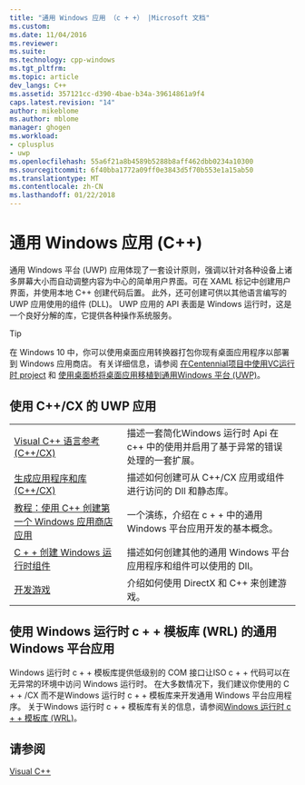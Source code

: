 ```yaml
---
title: "通用 Windows 应用 （c + +） |Microsoft 文档"
ms.custom: 
ms.date: 11/04/2016
ms.reviewer: 
ms.suite: 
ms.technology: cpp-windows
ms.tgt_pltfrm: 
ms.topic: article
dev_langs: C++
ms.assetid: 357121cc-d390-4bae-b34a-39614861a9f4
caps.latest.revision: "14"
author: mikeblome
ms.author: mblome
manager: ghogen
ms.workload:
- cplusplus
- uwp
ms.openlocfilehash: 55a6f21a8b4589b5288b8aff462dbb0234a10300
ms.sourcegitcommit: 6f40bba1772a09ff0e3843d5f70b553e1a15ab50
ms.translationtype: MT
ms.contentlocale: zh-CN
ms.lasthandoff: 01/22/2018
---
```

# <a name="universal-windows-apps-c"></a>通用 Windows 应用 (C++)
通用 Windows 平台 (UWP) 应用体现了一套设计原则，强调以针对各种设备上诸多屏幕大小而自动调整内容为中心的简单用户界面。可在 XAML 标记中创建用户界面，并使用本地 C++ 创建代码后置。 此外，还可创建可供以其他语言编写的 UWP 应用使用的组件 (DLL)。 UWP 应用的 API 表面是 Windows 运行时，这是一个良好分解的库，它提供各种操作系统服务。  

> [!TIP]  
> 在 Windows 10 中，你可以使用桌面应用转换器打包你现有桌面应用程序以部署到 Windows 应用商店。 有关详细信息，请参阅 [在Centennial项目中使用VC运行时 project](https://blogs.msdn.microsoft.com/vcblog/2016/07/07/using-visual-c-runtime-in-centennial-project) 和 [使用桌面桥将桌面应用移植到通用Windows 平台 (UWP)](https://msdn.microsoft.com/en-us/windows/uwp/porting/desktop-to-uwp-root)。
  
  
## <a name="uwp-apps-that-use-ccx"></a>使用 C++/CX 的 UWP 应用  
  
|||  
|-|-|  
|[Visual C++ 语言参考 (C++/CX)](../cppcx/visual-c-language-reference-c-cx.md)|描述一套简化Windows 运行时 Api 在 c++ 中的使用并启用了基于异常的错误处理的一套扩展。|
|[生成应用程序和库 (C++/CX)](../cppcx/building-apps-and-libraries-c-cx.md)|描述如何创建可从 C++/CX 应用或组件进行访问的 Dll 和静态库。|  
|[教程：使用 C++ 创建第一个 Windows 应用商店应用](https://docs.microsoft.com/en-us/windows/uwp/get-started/create-a-basic-windows-10-app-in-cpp)|一个演练，介绍在 c + + 中的通用 Windows 平台应用开发的基本概念。 |  
|[C + + 创建 Windows 运行时组件](/windows/uwp/winrt-components/creating-windows-runtime-components-in-cpp)|描述如何创建其他的通用 Windows 平台应用程序和组件可以使用的 Dll。|  
|[开发游戏](https://docs.microsoft.com/en-us/windows/uwp/gaming/)|介绍如何使用 DirectX 和 C++ 来创建游戏。|  
  
## <a name="universal-windows-platform-apps-that-use-the-windows-runtime-c-template-library-wrl"></a>使用 Windows 运行时 c + + 模板库 (WRL) 的通用 Windows 平台应用 
 Windows 运行时 c + + 模板库提供低级别的 COM 接口让ISO c + + 代码可以在无异常的环境中访问 Windows 运行时。 在大多数情况下，我们建议你使用的 C + + /CX 而不是Windows 运行时 c + + 模板库来开发通用 Windows 平台应用程序。 关于Windows 运行时 c + + 模板库有关的信息，请参阅[Windows 运行时 c + + 模板库 (WRL)](../windows/windows-runtime-cpp-template-library-wrl.md)。  
  
## <a name="see-also"></a>请参阅  
 [Visual C++](../visual-cpp-in-visual-studio.md)

